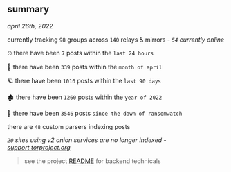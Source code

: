 
## summary
_april 26th, 2022_

currently tracking `98` groups across `140` relays & mirrors - _`54` currently online_

⏲ there have been `7` posts within the `last 24 hours`

🦈 there have been `339` posts within the `month of april`

🪐 there have been `1016` posts within the `last 90 days`

🏚 there have been `1260` posts within the `year of 2022`

🦕 there have been `3546` posts `since the dawn of ransomwatch`

there are `48` custom parsers indexing posts

_`20` sites using v2 onion services are no longer indexed - [support.torproject.org](https://support.torproject.org/onionservices/v2-deprecation/)_

> see the project [README](https://github.com/thetanz/ransomwatch#ransomwatch--) for backend technicals
